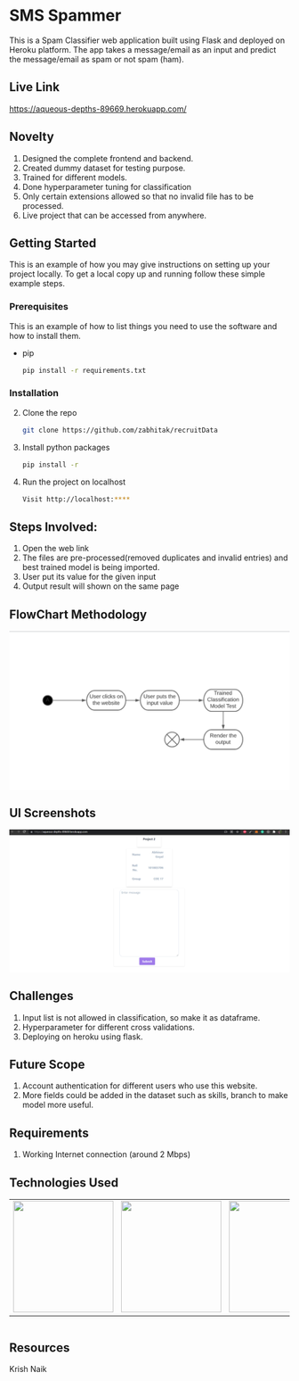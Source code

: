 # SMS Spammer

This is a Spam Classifier web application built using Flask and deployed on Heroku platform.
The app takes a message/email as an input and predict the message/email as spam or not spam (ham).

## Live Link

https://aqueous-depths-89669.herokuapp.com/

## Novelty

1. Designed the complete frontend and backend.
2. Created dummy dataset for testing purpose.
3. Trained for different models.
4. Done hyperparameter tuning for classification
5. Only certain extensions allowed so that no invalid file has to be processed.
6. Live project that can be accessed from anywhere. 

## Getting Started

This is an example of how you may give instructions on setting up your project locally.
To get a local copy up and running follow these simple example steps.

### Prerequisites

This is an example of how to list things you need to use the software and how to install them.
* pip
  ```sh
  pip install -r requirements.txt
  ```
### Installation

2. Clone the repo
   ```sh
   git clone https://github.com/zabhitak/recruitData
   ```
3. Install python packages
   ```sh
   pip install -r 
   ```
4. Run the project on localhost
   ```sh
   Visit http://localhost:****
   
   ```


## Steps Involved:

1. Open the web link
2. The files are pre-processed(removed duplicates and invalid entries) and best trained model is being imported.
3. User put its value for the given input
4. Output result will shown on the same page

## FlowChart Methodology

<img src="https://github.com/zabhitak/sPAMMER/blob/master/Screenshot/flowchart.PNG"  align="center" alt=""/>

## UI Screenshots

<img src="https://github.com/zabhitak/sPAMMER/blob/master/Screenshot/ui.PNG"  align="center" alt=""/>



## Challenges

1. Input list is not allowed in classification, so make it as dataframe.
2. Hyperparameter for different cross validations.
3. Deploying on heroku using flask.

## Future Scope

1. Account authentication for different users who use this website.
2. More fields could be added in the dataset such as skills, branch to make model more useful.

## Requirements

1. Working Internet connection (around 2 Mbps)


## Technologies Used

<table>
  <tr>
      <td align="center"><img src="https://user-images.githubusercontent.com/42894689/133317407-dc868f47-fbcb-4799-be73-b25313e65b0d.png"  height="200px;"width="180px;"alt=""/></td>
    <td align="right"><img src="https://user-images.githubusercontent.com/42894689/133317464-d798e31b-8622-46be-909c-a264e34b7d31.png" height="200px;" width="180px;"alt=""/><br /></td>
         <td align="center"><img src="https://user-images.githubusercontent.com/42894689/133317498-05875c94-9f66-47c4-b2d3-bc5a09d1361b.png"  height="200px;"width="180px;"alt=""/></td>
    <td align="right"><img src="https://user-images.githubusercontent.com/42894689/133317602-42753fcb-f12e-45b5-8983-715964902754.png" height="200px;" width="180px;"alt=""/><br /></td>
    
  </tr>
  </table>

<table>
  <tr>

   
    
  </tr>
</table>

## Resources 

Krish Naik
